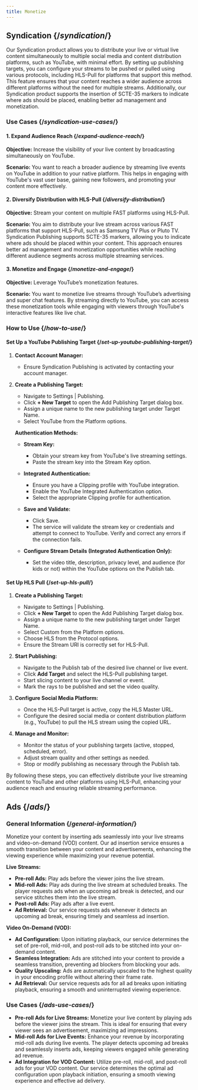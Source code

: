 ```yaml
---
title: Monetize
---
```


## Syndication  {/*syndication*/}

Our Syndication product allows you to distribute your live or virtual live content simultaneously to multiple social media and content distribution platforms, such as YouTube, with minimal effort. By setting up publishing targets, you can configure your streams to be pushed or pulled using various protocols, including HLS-Pull for platforms that support this method. This feature ensures that your content reaches a wider audience across different platforms without the need for multiple streams. Additionally, our Syndication product supports the insertion of SCTE-35 markers to indicate where ads should be placed, enabling better ad management and monetization.

### Use Cases  {/*syndication-use-cases*/}

#### 1. Expand Audience Reach  {/*expand-audience-reach*/}

**Objective:** Increase the visibility of your live content by broadcasting simultaneously on YouTube.

**Scenario:** You want to reach a broader audience by streaming live events on YouTube in addition to your native platform. This helps in engaging with YouTube's vast user base, gaining new followers, and promoting your content more effectively.

#### 2. Diversify Distribution with HLS-Pull  {/*diversify-distribution*/}

**Objective:** Stream your content on multiple FAST platforms using HLS-Pull.

**Scenario:** You aim to distribute your live stream across various FAST platforms that support HLS-Pull, such as Samsung TV Plus or Pluto TV. Syndication Publishing supports SCTE-35 markers, allowing you to indicate where ads should be placed within your content. This approach ensures better ad management and monetization opportunities while reaching different audience segments across multiple streaming services.

#### 3. Monetize and Engage  {/*monetize-and-engage*/}

**Objective:** Leverage YouTube’s monetization features.

**Scenario:** You want to monetize live streams through YouTube’s advertising and super chat features. By streaming directly to YouTube, you can access these monetization tools while engaging with viewers through YouTube's interactive features like live chat.

### How to Use  {/*how-to-use*/}

#### Set Up a YouTube Publishing Target  {/*set-up-youtube-publishing-target*/}

1. **Contact Account Manager:**
   - Ensure Syndication Publishing is activated by contacting your account manager.

2. **Create a Publishing Target:**
   - Navigate to Settings | Publishing.
   - Click **+ New Target** to open the Add Publishing Target dialog box.
   - Assign a unique name to the new publishing target under Target Name.
   - Select YouTube from the Platform options.

   **Authentication Methods:**
   - **Stream Key:**
     - Obtain your stream key from YouTube's live streaming settings.
     - Paste the stream key into the Stream Key option.

   - **Integrated Authentication:**
     - Ensure you have a Clipping profile with YouTube integration.
     - Enable the YouTube Integrated Authentication option.
     - Select the appropriate Clipping profile for authentication.

   - **Save and Validate:**
     - Click Save.
     - The service will validate the stream key or credentials and attempt to connect to YouTube. Verify and correct any errors if the connection fails.

   - **Configure Stream Details (Integrated Authentication Only):**
     - Set the video title, description, privacy level, and audience (for kids or not) within the YouTube options on the Publish tab.

#### Set Up HLS Pull  {/*set-up-hls-pull*/}

1. **Create a Publishing Target:**
   - Navigate to Settings | Publishing.
   - Click **+ New Target** to open the Add Publishing Target dialog box.
   - Assign a unique name to the new publishing target under Target Name.
   - Select Custom from the Platform options.
   - Choose HLS from the Protocol options.
   - Ensure the Stream URI is correctly set for HLS-Pull.

2. **Start Publishing:**
   - Navigate to the Publish tab of the desired live channel or live event.
   - Click **Add Target** and select the HLS-Pull publishing target.
   - Start slicing content to your live channel or event.
   - Mark the rays to be published and set the video quality.

3. **Configure Social Media Platform:**
   - Once the HLS-Pull target is active, copy the HLS Master URL.
   - Configure the desired social media or content distribution platform (e.g., YouTube) to pull the HLS stream using the copied URL.

4. **Manage and Monitor:**
   - Monitor the status of your publishing targets (active, stopped, scheduled, error).
   - Adjust stream quality and other settings as needed.
   - Stop or modify publishing as necessary through the Publish tab.

By following these steps, you can effectively distribute your live streaming content to YouTube and other platforms using HLS-Pull, enhancing your audience reach and ensuring reliable streaming performance.

## Ads  {/*ads*/}

### General Information  {/*general-information*/}

Monetize your content by inserting ads seamlessly into your live streams and video-on-demand (VOD) content. Our ad insertion service ensures a smooth transition between your content and advertisements, enhancing the viewing experience while maximizing your revenue potential.

**Live Streams:**
- **Pre-roll Ads:** Play ads before the viewer joins the live stream.
- **Mid-roll Ads:** Play ads during the live stream at scheduled breaks. The player requests ads when an upcoming ad break is detected, and our service stitches them into the live stream.
- **Post-roll Ads:** Play ads after a live event.
- **Ad Retrieval:** Our service requests ads whenever it detects an upcoming ad break, ensuring timely and seamless ad insertion.

**Video On-Demand (VOD):**
- **Ad Configuration:** Upon initiating playback, our service determines the set of pre-roll, mid-roll, and post-roll ads to be stitched into your on-demand content.
- **Seamless Integration:** Ads are stitched into your content to provide a seamless transition, preventing ad blockers from blocking your ads.
- **Quality Upscaling:** Ads are automatically upscaled to the highest quality in your encoding profile without altering their frame rate.
- **Ad Retrieval:** Our service requests ads for all ad breaks upon initiating playback, ensuring a smooth and uninterrupted viewing experience.

### Use Cases  {/*ads-use-cases*/}

- **Pre-roll Ads for Live Streams:** Monetize your live content by playing ads before the viewer joins the stream. This is ideal for ensuring that every viewer sees an advertisement, maximizing ad impressions.
- **Mid-roll Ads for Live Events:** Enhance your revenue by incorporating mid-roll ads during live events. The player detects upcoming ad breaks and seamlessly inserts ads, keeping viewers engaged while generating ad revenue.
- **Ad Integration for VOD Content:** Utilize pre-roll, mid-roll, and post-roll ads for your VOD content. Our service determines the optimal ad configuration upon playback initiation, ensuring a smooth viewing experience and effective ad delivery.
